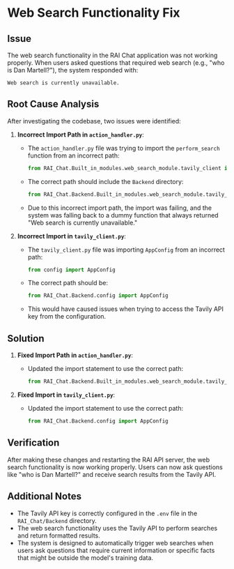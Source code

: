 # Web Search Functionality Fix

## Issue

The web search functionality in the RAI Chat application was not working properly. When users asked questions that required web search (e.g., "who is Dan Martell?"), the system responded with:

```
Web search is currently unavailable.
```

## Root Cause Analysis

After investigating the codebase, two issues were identified:

1. **Incorrect Import Path in `action_handler.py`**:
   - The `action_handler.py` file was trying to import the `perform_search` function from an incorrect path:
     ```python
     from RAI_Chat.Built_in_modules.web_search_module.tavily_client import perform_search
     ```
   - The correct path should include the `Backend` directory:
     ```python
     from RAI_Chat.Backend.Built_in_modules.web_search_module.tavily_client import perform_search
     ```
   - Due to this incorrect import path, the import was failing, and the system was falling back to a dummy function that always returned "Web search is currently unavailable."

2. **Incorrect Import in `tavily_client.py`**:
   - The `tavily_client.py` file was importing `AppConfig` from an incorrect path:
     ```python
     from config import AppConfig
     ```
   - The correct path should be:
     ```python
     from RAI_Chat.Backend.config import AppConfig
     ```
   - This would have caused issues when trying to access the Tavily API key from the configuration.

## Solution

1. **Fixed Import Path in `action_handler.py`**:
   - Updated the import statement to use the correct path:
     ```python
     from RAI_Chat.Backend.Built_in_modules.web_search_module.tavily_client import perform_search
     ```

2. **Fixed Import in `tavily_client.py`**:
   - Updated the import statement to use the correct path:
     ```python
     from RAI_Chat.Backend.config import AppConfig
     ```

## Verification

After making these changes and restarting the RAI API server, the web search functionality is now working properly. Users can now ask questions like "who is Dan Martell?" and receive search results from the Tavily API.

## Additional Notes

- The Tavily API key is correctly configured in the `.env` file in the `RAI_Chat/Backend` directory.
- The web search functionality uses the Tavily API to perform searches and return formatted results.
- The system is designed to automatically trigger web searches when users ask questions that require current information or specific facts that might be outside the model's training data.